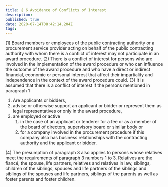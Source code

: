 ```yaml
---
title: § 6 Avoidance of Conflicts of Interest
description: 
published: true
date: 2020-07-14T08:42:14.204Z
tags: 
---
```


(1) Board members or employees of the public contracting authority or a procurement service provider acting on behalf of the public contracting authority with whom there is a conflict of interest may not participate in an award procedure.
(2) There is a conflict of interest for persons who are involved in the implementation of the award procedure or who can influence the outcome of the award procedure and who have a direct or indirect financial, economic or personal interest that affect their impartiality and independence in the context of the award procedure could.
(3) It is assumed that there is a conflict of interest if the persons mentioned in paragraph 1
1. Are applicants or bidders,
2. advise or otherwise support an applicant or bidder or represent them as legal representatives or only in the award procedure,
3. are employed or active
	1. in the case of an applicant or tenderer for a fee or as a member of the board of directors, supervisory board or similar body or
	2. for a company involved in the procurement procedure if this company also has business relationships with the contracting authority and the applicant or bidder.
  
(4) The presumption of paragraph 3 also applies to persons whose relatives meet the requirements of paragraph 3 numbers 1 to 3. Relatives are the fiancé, the spouse, life partners, relatives and relatives in law, siblings, children of the siblings, spouses and life partners of the siblings and siblings of the spouses and life partners, siblings of the parents as well as foster parents and foster children.